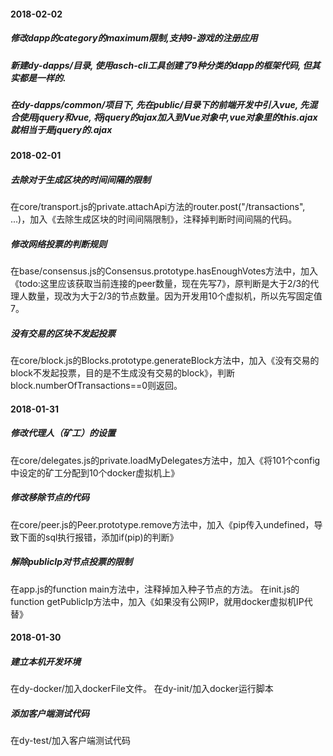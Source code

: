 #### 2018-02-02
##### 修改dapp的category的maximum限制,支持9-游戏的注册应用
##### 新建dy-dapps/目录, 使用asch-cli工具创建了9种分类的dapp的框架代码, 但其实都是一样的.
##### 在dy-dapps/common/项目下, 先在public/目录下的前端开发中引入vue, 先混合使用jquery和vue, 将jquery的ajax加入到Vue对象中,vue对象里的this.$ajax就相当于是jquery的$.ajax

#### 2018-02-01
##### 去除对于生成区块的时间间隔的限制
在core/transport.js的private.attachApi方法的router.post("/transactions", ...)，加入《去除生成区块的时间间隔限制》，注释掉判断时间间隔的代码。
##### 修改网络投票的判断规则
在base/consensus.js的Consensus.prototype.hasEnoughVotes方法中，加入《todo:这里应该获取当前连接的peer数量，现在先写7》，原判断是大于2/3的代理人数量，现改为大于2/3的节点数量。因为开发用10个虚拟机，所以先写固定值7。
##### 没有交易的区块不发起投票
在core/block.js的Blocks.prototype.generateBlock方法中，加入《没有交易的block不发起投票，目的是不生成没有交易的block》，判断block.numberOfTransactions==0则返回。

#### 2018-01-31
##### 修改代理人（矿工）的设置
在core/delegates.js的private.loadMyDelegates方法中，加入《将101个config中设定的矿工分配到10个docker虚拟机上》
##### 修改移除节点的代码
在core/peer.js的Peer.prototype.remove方法中，加入《pip传入undefined，导致下面的sql执行报错，添加if(pip)的判断》
##### 解除publicIp对节点投票的限制
在app.js的function main方法中，注释掉加入种子节点的方法。
在init.js的function getPublicIp方法中，加入《如果没有公网IP，就用docker虚拟机IP代替》

#### 2018-01-30
##### 建立本机开发环境
在dy-docker/加入dockerFile文件。
在dy-init/加入docker运行脚本
##### 添加客户端测试代码
在dy-test/加入客户端测试代码